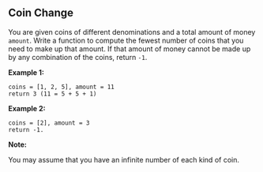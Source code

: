 ## Coin Change

You are given coins of different denominations and a total amount of money `amount`. Write a function to compute the fewest number of coins that you need to make up that amount. If that amount of money cannot be made up by any combination of the coins, return `-1`.

**Example 1:**

```
coins = [1, 2, 5], amount = 11
return 3 (11 = 5 + 5 + 1)
```

**Example 2:**

```
coins = [2], amount = 3
return -1.
```

**Note:**

You may assume that you have an infinite number of each kind of coin.

